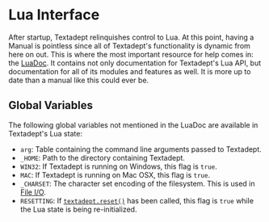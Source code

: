 # Lua Interface

After startup, Textadept relinquishes control to Lua. At this point, having a
Manual is pointless since all of Textadept's functionality is dynamic from here
on out. This is where the most important resource for help comes in: the
[LuaDoc][LuaDoc]. It contains not only documentation for Textadept's Lua API,
but documentation for all of its modules and features as well. It is more up to
date than a manual like this could ever be.

[LuaDoc]: ../index.html

## Global Variables

The following global variables not mentioned in the LuaDoc are available in
Textadept's Lua state:

* `arg`: Table containing the command line arguments passed to Textadept.
* `_HOME`: Path to the directory containing Textadept.
* `WIN32`: If Textadept is running on Windows, this flag is `true`.
* `MAC`: If Textadept is running on Mac OSX, this flag is `true`.
* `_CHARSET`: The character set encoding of the filesystem. This is used in
  [File I/O][file_io].
* `RESETTING`: If [`textadept.reset()`][textadept_reset] has been called, this
  flag is `true` while the Lua state is being re-initialized.

[file_io]: ../modules/textadept.io.html
[textadept_reset]: ../modules/textadept.html#reset
